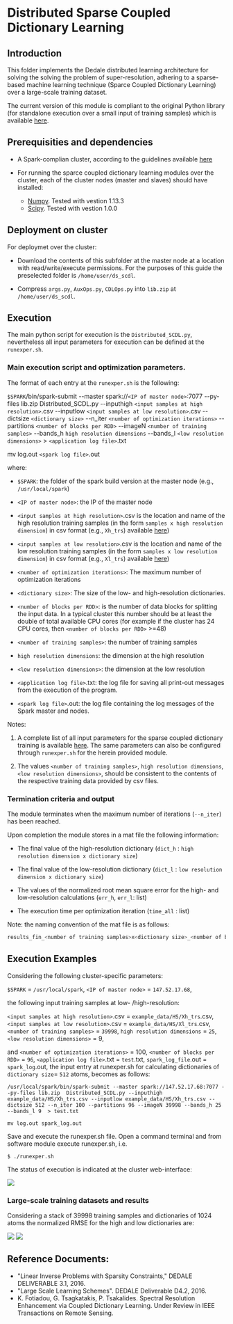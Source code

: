 # Distributed Sparse Coupled Dictionary Learning

## Introduction

This folder implements the Dedale distributed learning architecture for solving the solving the problem of super-resolution, adhering to a sparse-based machine learning technique (Sparce Coupled Dictionary Learning) over a large-scale training dataset.

The current version of this module is compliant to the original Python library (for standalone execution over a small input of training samples) which is available [here](https://github.com/spl-icsforth/SparseCoupledDictionaryLearning). 

## Prerequisities and dependencies

* A Spark-complian cluster, according to the guidelines available [here](../README.md)

* For running the sparce coupled dictionary learning modules over the cluster, each of the cluster nodes (master and slaves) should have installed:
	- [Numpy](http://www.numpy.org/). Tested with vestion 1.13.3
	- [Scipy](http://www.scipy.org/). Tested with vestion 1.0.0
	
## Deployment on cluster

For deploymet over the cluster:

* Download the contents of this subfolder at the master node at a location with read/write/execute permissions. For the purposes of this guide the preselected folder is `/home/user/ds_scdl`.

* Compress `args.py`, `AuxOps.py`, `CDLOps.py` into `lib.zip` at `/home/user/ds_scdl`.


## Execution

The main python script for execution is the `Distributed_SCDL.py`, nevertheless all input parameters for execution can be defined at the `runexper.sh`. 

### Main execution script and optimization parameters.

The format of each entry at the `runexper.sh` is the following:

`$SPARK`/bin/spark-submit --master spark://`<IP of master node>`:7077 --py-files lib.zip  Distributed_SCDL.py --inputhigh `<input samples at high resolution>`.csv --inputlow `<input samples at low resolution>`.csv --dictsize `<dictionary size>` --n_iter `<number of optimization iterations>` --partitions `<number of blocks per RDD>`  --imageN `<number of training samples>`  --bands_h `high resolution dimensions` --bands_l `<low resolution dimensions>` > `<application log file>`.txt

mv log.out `<spark log file>`.out

where:
*  `$SPARK`: the folder of the spark build version at the master node (e.g., `/usr/local/spark`)

*  `<IP of master node>`: the IP of the master node

*  `<input samples at high resolution>`.csv is the location and name of the high resolution training samples (in the form `samples x high resolution dimension`) in csv format (e.g., `Xh_trs`) available [here](example_data/HS/))

*  `<input samples at low resolution>`.csv is the location and name of the low resolution training samples (in the form `samples x low resolution dimension`) in csv format (e.g., `Xl_trs`) available [here](example_data/HS/))

*  `<number of optimization iterations>`: The maximum number of optimization iterations

*  `<dictionary size>`: The size of the low- and high-resolution dictionaries.

*  `<number of blocks per RDD>`: is the number of data blocks for splitting the input data. In a typical cluster this number should be at least the double of total available CPU cores (for example if the cluster has 24 CPU cores, then `<number of blocks per RDD>` >=48) 

*  `<number of training samples>`: the number of training samples

*  `high resolution dimensions`: the dimension at the high resolution

*  `<low resolution dimensions>`: the dimension at the low resolution

*  `<application log file>`.txt: the log file for saving all print-out messages from the execution of the program.

*  `<spark log file>`.out: the log file containing the log messages of the Spark master and nodes. 

Notes: 

1. A complete list of all input parameters for the sparse coupled dictionary training is available [here](https://github.com/spl-icsforth/SparseCoupledDictionaryLearning). The same parameters can also be configured through `runexper.sh` for the herein provided module.

2. The values `<number of training samples>`, `high resolution dimensions`, `<low resolution dimensions>`, should be consistent to the contents of the respective training data provided by csv files. 

### Termination criteria and output

The module terminates when the maximum number of iterations (`--n_iter`) has been reached. 


Upon completion the module stores in a mat file the following information:
        

* The final value of the high-resolution dictionary (`dict_h` : `high resolution dimension x dictionary size`)

* The final value of the low-resolution dictionary (`dict_l` : `low resolution dimension x dictionary size`)

* The values of the normalized root mean square error for the high- and low-resolution calculations (`err_h`, `err_l`: list)

* The execution time per optimization iteration (`time_all` : list)


Note: the naming convention of the mat file is as follows:

```bash
results_fin_<number of training samples>x<dictionary size>_<number of blocks per RDD>_.mat
```


## Execution Examples

Considering the following cluster-specific parameters:

`$SPARK` = `/usr/local/spark`, `<IP of master node>` = `147.52.17.68`, 

the following input training samples at low- /high-resolution:

`<input samples at high resolution>`.csv  = `example_data/HS/Xh_trs`.csv, `<input samples at low resolution>`.csv  = `example_data/HS/Xl_trs`.csv, `<number of training samples>` = `39998`, `high resolution dimensions` = `25`, `<low resolution dimensions>` = 9,

and `<number of optimization iterations>` = 100, `<number of blocks per RDD>` = `96`, `<application log file>`.txt = `test`.txt, 
`spark_log_file`.out = `spark_log`.out, the input entry at runexper.sh for calculating dictionaries of `dictionary size`= `512` atoms, becomes as follows:

```bach
/usr/local/spark/bin/spark-submit --master spark://147.52.17.68:7077 --py-files lib.zip  Distributed_SCDL.py --inputhigh example_data/HS/Xh_trs.csv --inputlow example_data/HS/Xh_trs.csv --dictsize 512 --n_iter 100 --partitions 96 --imageN 39998 --bands_h 25 --bands_l 9  > test.txt

mv log.out spark_log.out
```

Save and execute the runexper.sh file. Open a command terminal and from software module execute runexper.sh, i.e.

```
$ ./runexper.sh
```

The status of execution is indicated at the cluster web-interface:

![](../docs//images/distributed-scdl/execution_example.png)


### Large-scale training datasets and results
Considering a stack of 39998 training samples and dictionaries of 1024 atoms the normalized RMSE  for the high and low dictionaries are:

![](../docs//images/distributed-scdl/HS_errh_10mins_1024.png) ![](../docs//images/distributed-scdl/HS_errl_10mins_1024.png)


## Reference Documents: 

* "Linear Inverse Problems with Sparsity Constraints," DEDALE DELIVERABLE 3.1, 2016.
* "Large Scale Learning Schemes". DEDALE Deliverable D4.2, 2016.
*  K. Fotiadou, G. Tsagkatakis, P. Tsakalides. Spectral Resolution Enhancement via Coupled Dictionary Learning. Under Review in IEEE Transactions on Remote Sensing.
